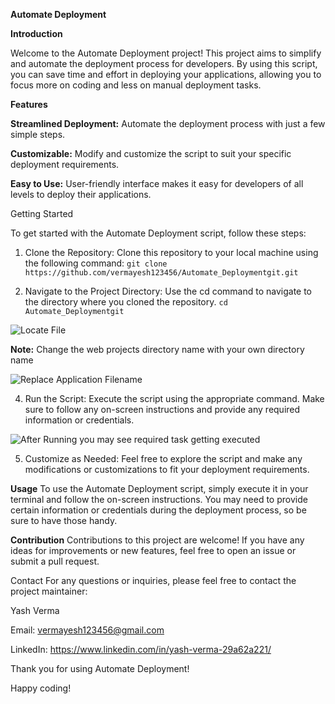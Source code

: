 __Automate Deployment__


__Introduction__


Welcome to the Automate Deployment project! This project aims to simplify and automate the deployment process for developers. By using this script, you can save time and effort in deploying your applications, allowing you to focus more on coding and less on manual deployment tasks.



__Features__


**Streamlined Deployment:** Automate the deployment process with just a few simple steps.


**Customizable:** Modify and customize the script to suit your specific deployment requirements.


**Easy to Use:** User-friendly interface makes it easy for developers of all levels to deploy their applications.




Getting Started


To get started with the Automate Deployment script, follow these steps:


1. Clone the Repository: Clone this repository to your local machine using the following command:
   `git clone https://github.com/vermayesh123456/Automate_Deploymentgit.git`


2. Navigate to the Project Directory: Use the cd command to navigate
   to the directory where you cloned the repository.
   `cd Automate_Deploymentgit`

![Locate File](https://github.com/vermayesh123456/Automate_Deploymentgit/blob/samples/1.png)



**Note:**  Change the web projects directory name with your own directory name

![Replace Application Filename](https://github.com/vermayesh123456/Automate_Deploymentgit/blob/samples/3.png)


4. Run the Script: Execute the script using the appropriate command. Make sure to follow any on-screen instructions and provide any required information or credentials.

![After Running you may see required task getting executed](https://github.com/vermayesh123456/Automate_Deploymentgit/blob/samples/4.png)

5. Customize as Needed: Feel free to explore the script and make any modifications or customizations to fit your deployment requirements.






**Usage**
To use the Automate Deployment script, simply execute it in your terminal and follow the on-screen instructions.
You may need to provide certain information or credentials during the deployment process, so be sure to have those handy.


**Contribution**
Contributions to this project are welcome! If you have any ideas for improvements or new features, 
feel free to open an issue or submit a pull request.




Contact
For any questions or inquiries, please feel free to contact the project maintainer:

Yash Verma

Email: vermayesh123456@gmail.com


LinkedIn: https://www.linkedin.com/in/yash-verma-29a62a221/

Thank you for using Automate Deployment!

Happy coding!


